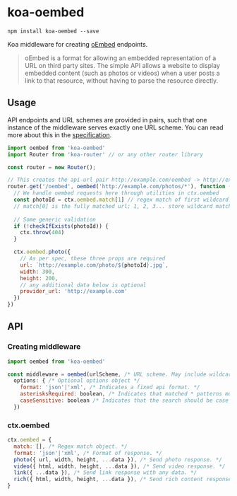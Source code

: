 # koa-oembed

`npm install koa-oembed --save`

Koa middleware for creating [oEmbed](https://oembed.com/) endpoints.

>oEmbed is a format for allowing an embedded representation of a URL on third party sites. The simple API allows a website to display embedded content (such as photos or videos) when a user posts a link to that resource, without having to parse the resource directly.

## Usage

API endpoints and URL schemes are provided in pairs, such that one instance of the middleware serves exactly one URL scheme. You can read more about this in the [specification](https://oembed.com/#section2.1).

```js
import oembed from 'koa-oembed'
import Router from 'koa-router' // or any other router library

const router = new Router();

// This creates the api-url pair http://example.com/oembed -> http://example.com/photos/*
router.get('/oembed', oembed('http://example.com/photos/*'), function (ctx) {
  // We handle oembed requests here through utilities in ctx.oembed
  const photoId = ctx.oembed.match[1] // regex match of first wildcard. 
  // match[0] is the fully matched url; 1, 2, 3... store wildcard matches
  
  // Some generic validation
  if (!checkIfExists(photoId)) {
    ctx.throw(404)
  }

  ctx.oembed.photo({
    // As per spec, these three props are required
    url: `http://example.com/photo/${photoId}.jpg`,
    width: 300,
    height: 200,
    // any additional data below is optional
    provider_url: 'http://example.com'
  })
})

```

## API

### Creating middleware

```js
import oembed from 'koa-oembed'

const middleware = oembed(urlScheme, /* URL scheme. May include wildcards. */
  options: { /* Optional options object */
    format: 'json'|'xml', /* Indicates a fixed api format. */
    asterisksRequired: boolean, /* Indicates that matched * patterns must contain at least one character. Defaults to false. */
    caseSensitive: boolean /* Indicates that the search should be case sensitive. Defaults to false. */
  })
```

### ctx.oembed

```js
ctx.oembed = {
  match: [], /* Regex match object. */
  format: 'json'|'xml', /* Format of response. */
  photo({ url, width, height, ...data }), /* Send photo response. */
  video({ html, width, height, ...data }), /* Send video response. */
  link({ ...data }), /* Send link response with any data. */
  rich({ html, width, height, ...data }), /* Send rich content response. */
}
```


